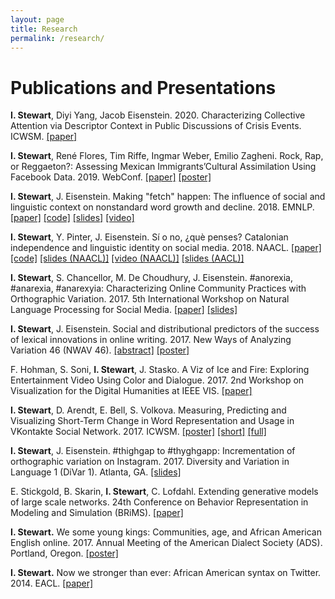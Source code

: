 ```yaml
---
layout: page
title: Research
permalink: /research/
---
```

# Publications and Presentations

**I. Stewart**, Diyi Yang, Jacob Eisenstein.
2020.
Characterizing Collective Attention via Descriptor Context in Public Discussions of Crisis Events.
ICWSM.
[[paper]](https://arxiv.org/pdf/1909.08784.pdf)

**I. Stewart**, René Flores, Tim Riffe, Ingmar Weber, Emilio Zagheni. 
Rock, Rap, or Reggaeton?: Assessing Mexican Immigrants’Cultural Assimilation Using Facebook Data.
2019.
WebConf.
[[paper]](https://arxiv.org/pdf/1902.09453.pdf)
[[poster]](#)

**I. Stewart**, J. Eisenstein.
Making "fetch" happen: The influence of social and linguistic context on nonstandard word growth and decline.
2018. 
EMNLP. 
[[paper]](http://aclweb.org/anthology/D18-1467)
[[code]](https://github.com/ianbstewart/nonstandard_word_dissemination)
[[slides]](https://docs.google.com/presentation/d/1VLJp0uyBPFzHWupanfOjUr7E0j8UYHxqRSzHPqF7xGk)
[[video]](https://vimeo.com/306120421)

**I. Stewart**, Y. Pinter, J. Eisenstein. 
Sí o no, ¿què penses? Catalonian independence and linguistic identity on social media.
2018.
NAACL.
[[paper]](http://aclweb.org/anthology/N18-2022)
[[code]](https://github.com/ianbstewart/catalan)
[[slides (NAACL)]](https://drive.google.com/open?id=1L4wNoTXDCysaQ65QYUJ_Y7Za8rULAdy_xrnjqZbQkek)
[[video (NAACL)]](https://vimeo.com/channels/naacl2018/276426716)
[[slides (AACL)]](https://docs.google.com/presentation/d/19Bi-LNP8BwZ5l3uFUiJQWpT-Xk9bXoelEmtidgUEEq8/edit?usp=sharing)

**I. Stewart**, S. Chancellor, M. De Choudhury, J. Eisenstein. 
\#anorexia, \#anarexia, \#anarexyia: Characterizing Online Community Practices with Orthographic Variation.
2017.
5th International Workshop on Natural Language Processing for Social Media.
[[paper]](../docs/SocialNLP_2017.pdf)
[[slides]](../docs/SocialNLP_2017_slides.pdf)

**I. Stewart**, J. Eisenstein. 
Social and distributional predictors of the success of lexical innovations in online writing.
2017.
New Ways of Analyzing Variation 46 (NWAV 46).
[[abstract]](../docs/NWAV_2017_short.pdf)
[[poster]](../docs/NWAV_2017_poster.pdf)

F. Hohman, S. Soni, **I. Stewart**, J. Stasko. 
A Viz of Ice and Fire: Exploring Entertainment Video Using Color and Dialogue.
2017.
2nd Workshop on Visualization for the Digital Humanities at IEEE VIS.
[[paper]](https://www.cc.gatech.edu/~stasko/papers/vis4dh17-thrones.pdf)

**I. Stewart**, D. Arendt, E. Bell, S. Volkova. 
Measuring, Predicting and Visualizing Short-Term Change in Word Representation and Usage in VKontakte Social Network.
2017.
ICWSM.
[[poster]](../docs/ICWSM_2017_poster.pdf)
[[short]](../docs/ICWSM_2017_short.pdf)
[[full]](https://arxiv.org/abs/1703.07012)

**I. Stewart**, J. Eisenstein. 
#thighgap to #thyghgapp: Incrementation of orthographic variation on Instagram.
2017.
Diversity and Variation in Language 1 (DiVar 1).
Atlanta, GA. 
[[slides]](../docs/DiVar_2017.pdf)

E. Stickgold, B. Skarin, **I. Stewart**, C. Lofdahl. 
Extending generative models of large scale networks.
24th Conference on Behavior Representation in Modeling and Simulation (BRiMS).
[[paper]](http://cc.ist.psu.edu/BRIMS/archives/2015/Stickgold_BRiMS_2015.pdf)

**I. Stewart.**
We some young kings: Communities, age, and African American English online.
2017.
Annual Meeting of the American Dialect Society (ADS).
Portland, Oregon.
[[poster]](../docs/ADS_2015_Poster.pdf)

**I. Stewart.**
Now we stronger than ever: African American syntax on Twitter.
2014.
EACL.
[[paper]](http://www.aclweb.org/anthology/E/E14/E14-3.pdf#page=41)
